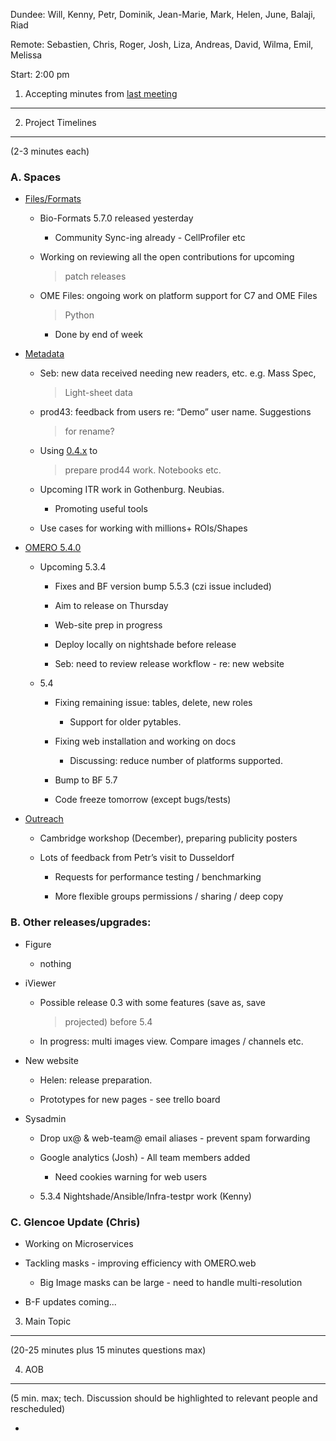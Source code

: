 Dundee: Will, Kenny, Petr, Dominik, Jean-Marie, Mark, Helen, June,
Balaji, Riad

Remote: Sebastien, Chris, Roger, Josh, Liza, Andreas, David, Wilma,
Emil, Melissa

Start: 2:00 pm

1. Accepting minutes from [<u>last meeting</u>](https://drive.google.com/drive/u/0/folders/0B2ytmM7Jmj58N2gzcWZ6UVJONTA)
------------------------------------------------------------------------------------------------------------------------

2. Project Timelines
--------------------

(2-3 minutes each)

###  A. Spaces

-   [<u>Files/Formats</u>](https://trello.com/b/IBHfAIMP/bio-formats-5-x)

    -   Bio-Formats 5.7.0 released yesterday

        -   Community Sync-ing already - CellProfiler etc

    -   Working on reviewing all the open contributions for upcoming
        > patch releases

    -   OME Files: ongoing work on platform support for C7 and OME Files
        > Python

        -   Done by end of week

-   [<u>Metadata</u>](https://trello.com/c/XQXwX6jj/6-metadata)

    -   Seb: new data received needing new readers, etc. e.g. Mass Spec,
        > Light-sheet data

    -   prod43: feedback from users re: “Demo” user name. Suggestions
        > for rename?

    -   Using [<u>0.4.x</u>](https://trello.com/b/TZzmcmQ8/idr-04x) to
        > prepare prod44 work. Notebooks etc.

    -   Upcoming ITR work in Gothenburg. Neubias.

        -   Promoting useful tools

    -   Use cases for working with millions+ ROIs/Shapes

-   [<u>OMERO 5.4.0</u>](https://trello.com/b/SiqOu2Bl/omero-540)

    -   Upcoming 5.3.4

        -   Fixes and BF version bump 5.5.3 (czi issue included)

        -   Aim to release on Thursday

        -   Web-site prep in progress

        -   Deploy locally on nightshade before release

        -   Seb: need to review release workflow - re: new website

    -   5.4

        -   Fixing remaining issue: tables, delete, new roles

            -   Support for older pytables.

        -   Fixing web installation and working on docs

            -   Discussing: reduce number of platforms supported.

        -   Bump to BF 5.7

        -   Code freeze tomorrow (except bugs/tests)

-   [<u>Outreach</u>](https://trello.com/b/Da6OAWam/outreach)

    -   Cambridge workshop (December), preparing publicity posters

    -   Lots of feedback from Petr’s visit to Dusseldorf

        -   Requests for performance testing / benchmarking

        -   More flexible groups permissions / sharing / deep copy

###  B. Other releases/upgrades:

-   Figure

    -   nothing

-   iViewer

    -   Possible release 0.3 with some features (save as, save
        > projected) before 5.4

    -   In progress: multi images view. Compare images / channels etc.

-   New website

    -   Helen: release preparation.

    -   Prototypes for new pages - see trello board

-   Sysadmin

    -   Drop ux@ & web-team@ email aliases - prevent spam forwarding

    -   Google analytics (Josh) - All team members added

        -   Need cookies warning for web users

    -   5.3.4 Nightshade/Ansible/Infra-testpr work (Kenny)

###  C. Glencoe Update (Chris)

-   Working on Microservices

-   Tackling masks - improving efficiency with OMERO.web

    -   Big Image masks can be large - need to handle multi-resolution

-   B-F updates coming...

3. Main Topic
-------------

(20-25 minutes plus 15 minutes questions max)

4. AOB
------

(5 min. max; tech. Discussion should be highlighted to relevant people
and rescheduled)

-   
